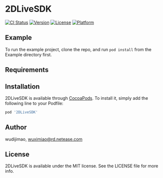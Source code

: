 # 2DLiveSDK

[![CI Status](https://img.shields.io/travis/wudijimao/2DLiveSDK.svg?style=flat)](https://travis-ci.org/wudijimao/2DLiveSDK)
[![Version](https://img.shields.io/cocoapods/v/2DLiveSDK.svg?style=flat)](https://cocoapods.org/pods/2DLiveSDK)
[![License](https://img.shields.io/cocoapods/l/2DLiveSDK.svg?style=flat)](https://cocoapods.org/pods/2DLiveSDK)
[![Platform](https://img.shields.io/cocoapods/p/2DLiveSDK.svg?style=flat)](https://cocoapods.org/pods/2DLiveSDK)

## Example

To run the example project, clone the repo, and run `pod install` from the Example directory first.

## Requirements

## Installation

2DLiveSDK is available through [CocoaPods](https://cocoapods.org). To install
it, simply add the following line to your Podfile:

```ruby
pod '2DLiveSDK'
```

## Author

wudijimao, wuximiao@rd.netease.com

## License

2DLiveSDK is available under the MIT license. See the LICENSE file for more info.

